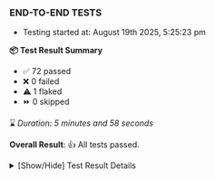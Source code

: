 ### END-TO-END TESTS

- Testing started at: August 19th 2025, 5:25:23 pm

**📦 Test Result Summary**

- ✅ 72 passed
- ❌ 0 failed
- ⚠️ 1 flaked
- ⏩ 0 skipped

⌛ _Duration: 5 minutes and 58 seconds_

**Overall Result**: 👍 All tests passed.



<details>
    <summary>[Show/Hide] Test Result Details</summary>
    <div markdown="1">

| Test | Browser | Test Case | Tags | Result |
| :---: | :---: | :--- | :---: | :---: |
| 1 | chromium-local-provider | Transition to ignored state and then back to connected state |  | ⚠️ |

</div>
</details>


<!-- To see the full report, please visit our CI/CD pipeline with reporter. -->